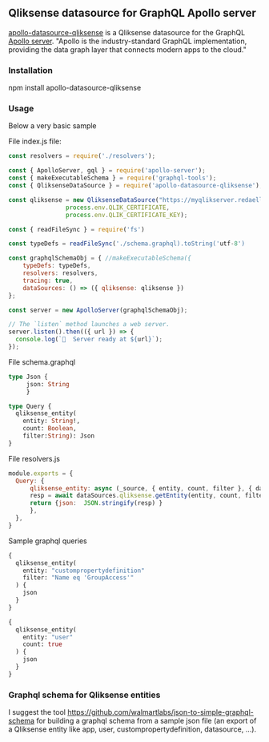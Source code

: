 ## Qliksense datasource for GraphQL Apollo server

[apollo-datasource-qliksense](https://github.com/matteoredaelli/apollo-datasource-qliksense) is a Qliksense datasource for the GraphQL [Apollo server](https://www.apollographql.com/). "Apollo is the industry-standard GraphQL implementation, providing the data graph layer that connects modern apps to the cloud."

### Installation

npm install apollo-datasource-qliksense

### Usage

Below a very basic sample

File index.js file:

```javascript
const resolvers = require('./resolvers');

const { ApolloServer, gql } = require('apollo-server');
const { makeExecutableSchema } = require('graphql-tools');
const { QliksenseDataSource } = require('apollo-datasource-qliksense');

const qliksense = new QliksenseDataSource("https://myqlikserver.redaelli.org:4242",
				process.env.QLIK_CERTIFICATE,
				process.env.QLIK_CERTIFICATE_KEY);

const { readFileSync } = require('fs')

const typeDefs = readFileSync('./schema.graphql).toString('utf-8')

const graphqlSchemaObj = { //makeExecutableSchema({
	typeDefs: typeDefs,
	resolvers: resolvers,
	tracing: true,
	dataSources: () => ({ qliksense: qliksense })
};

const server = new ApolloServer(graphqlSchemaObj);

// The `listen` method launches a web server.
server.listen().then(({ url }) => {
  console.log(`🚀  Server ready at ${url}`);
});
```

File schema.graphql

```graphql
type Json {
	 json: String
	 }

type Query {
  qliksense_entity(
	entity: String!,
	count: Boolean,
	filter:String): Json
}
```

File resolvers.js

```javascript
module.exports = {
  Query: {
	  qliksense_entity: async (_source, { entity, count, filter }, { dataSources }) => {
	  resp = await dataSources.qliksense.getEntity(entity, count, filter);
	  return {json:  JSON.stringify(resp) }
	  },
  },
}
```

Sample graphql queries

```graphql
{
  qliksense_entity(
	entity: "custompropertydefinition"
	filter: "Name eq 'GroupAccess'"
  ) {
	json
  }
}
```

```graphql
{
  qliksense_entity(
	entity: "user"
	count: true
  ) {
	json
  }
}
```

### Graphql schema for Qliksense entities

I suggest the tool https://github.com/walmartlabs/json-to-simple-graphql-schema for building a graphql schema from a sample json file (an export of a Qliksense entity like app, user, custompropertydefinition, datasource, ...).
